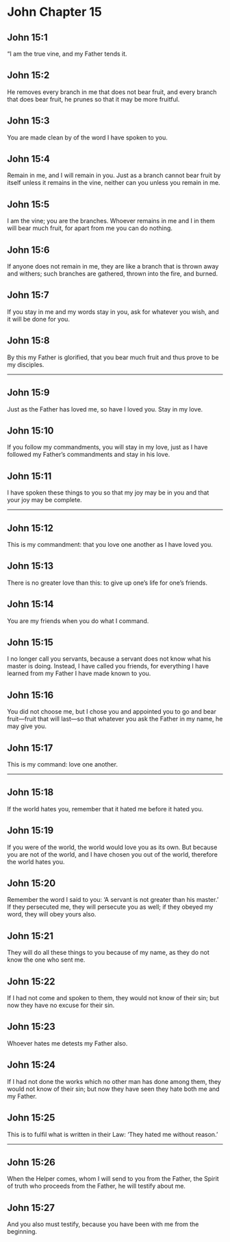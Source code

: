 # John Chapter 15

## John 15:1

“I am the true vine, and my Father tends it.

## John 15:2

He removes every branch in me that does not bear fruit, and every branch that does bear fruit, he prunes so that it may be more fruitful.

## John 15:3

You are made clean by of the word I have spoken to you.

## John 15:4

Remain in me, and I will remain in you. Just as a branch cannot bear fruit by itself unless it remains in the vine, neither can you unless you remain in me.

## John 15:5

I am the vine; you are the branches. Whoever remains in me and I in them will bear much fruit, for apart from me you can do nothing.

## John 15:6

If anyone does not remain in me, they are like a branch that is thrown away and withers; such branches are gathered, thrown into the fire, and burned.

## John 15:7

If you stay in me and my words stay in you, ask for whatever you wish, and it will be done for you.

## John 15:8

By this my Father is glorified, that you bear much fruit and thus prove to be my disciples.

---

## John 15:9

Just as the Father has loved me, so have I loved you. Stay in my love.

## John 15:10

If you follow my commandments, you will stay in my love, just as I have followed my Father’s commandments and stay in his love.

## John 15:11

I have spoken these things to you so that my joy may be in you and that your joy may be complete.

---

## John 15:12

This is my commandment: that you love one another as I have loved you.

## John 15:13

There is no greater love than this: to give up one’s life for one’s friends.

## John 15:14

You are my friends when you do what I command.

## John 15:15

I no longer call you servants, because a servant does not know what his master is doing. Instead, I have called you friends, for everything I have learned from my Father I have made known to you.

## John 15:16

You did not choose me, but I chose you and appointed you to go and bear fruit—fruit that will last—so that whatever you ask the Father in my name, he may give you.

## John 15:17

This is my command: love one another.

---

## John 15:18

If the world hates you, remember that it hated me before it hated you.

## John 15:19

If you were of the world, the world would love you as its own. But because you are not of the world, and I have chosen you out of the world, therefore the world hates you.

## John 15:20

Remember the word I said to you: ‘A servant is not greater than his master.’ If they persecuted me, they will persecute you as well; if they obeyed my word, they will obey yours also.

## John 15:21

They will do all these things to you because of my name, as they do not know the one who sent me.

## John 15:22

If I had not come and spoken to them, they would not know of their sin; but now they have no excuse for their sin.

## John 15:23

Whoever hates me detests my Father also.

## John 15:24

If I had not done the works which no other man has done among them, they would not know of their sin; but now they have seen they hate both me and my Father.

## John 15:25

This is to fulfil what is written in their Law: ‘They hated me without reason.’

---

## John 15:26

When the Helper comes, whom I will send to you from the Father, the Spirit of truth who proceeds from the Father, he will testify about me.

## John 15:27

And you also must testify, because you have been with me from the beginning.
